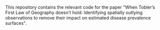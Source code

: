 This repository contains the relevant code for the paper "When Tobler’s First Law of Geography doesn’t hold: Identifying spatially outlying observations to remove their impact on estimated
disease prevalence surfaces". 
